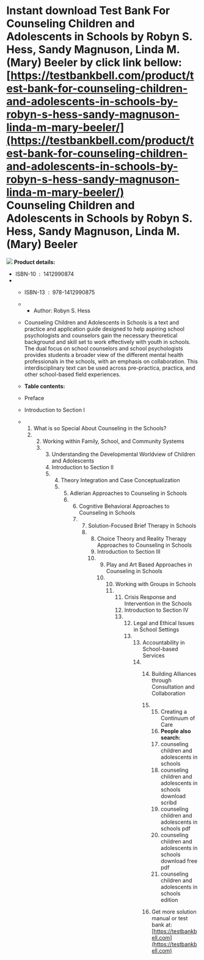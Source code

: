 Instant download **Test Bank For Counseling Children and Adolescents in Schools by Robyn S. Hess, Sandy Magnuson, Linda M. (Mary) Beeler** by click link bellow:  
[https://testbankbell.com/product/test-bank-for-counseling-children-and-adolescents-in-schools-by-robyn-s-hess-sandy-magnuson-linda-m-mary-beeler/](https://testbankbell.com/product/test-bank-for-counseling-children-and-adolescents-in-schools-by-robyn-s-hess-sandy-magnuson-linda-m-mary-beeler/)  
Counseling Children and Adolescents in Schools by Robyn S. Hess, Sandy Magnuson, Linda M. (Mary) Beeler
=======================================================================================================


![](https://testbankbell.com/wp-content/uploads/2023/05/index__74419.1413643329.1280.1280.jpg)
**Product details:**
* ISBN-10 ‏ : ‎ 1412990874
* * ISBN-13 ‏ : ‎ 978-1412990875
  * * Author: Robyn S. Hess
   
  * Counseling Children and Adolescents in Schools is a text and practice and application guide designed to help aspiring school psychologists and counselors gain the necessary theoretical background and skill set to work effectively with youth in schools. The dual focus on school counselors and school psychologists provides students a broader view of the different mental health professionals in the schools, with an emphasis on collaboration. This interdisciplinary text can be used across pre-practica, practica, and other school-based field experiences.
 
  * **Table contents:**
 
  * Preface
  * Introduction to Section I
  * 1. What is so Special About Counseling in the Schools?
    2. 2. Working within Family, School, and Community Systems
       3. 3. Understanding the Developmental Worldview of Children and Adolescents
          4. Introduction to Section II
          5. 4. Theory Integration and Case Conceptualization
             5. 5. Adlerian Approaches to Counseling in Schools
                6. 6. Cognitive Behavioral Approaches to Counseling in Schools
                   7. 7. Solution-Focused Brief Therapy in Schools
                      8. 8. Choice Theory and Reality Therapy Approaches to Counseling in Schools
                         9. Introduction to Section III
                         10. 9. Play and Art Based Approaches in Counseling in Schools
                             10. 10. Working with Groups in Schools
                                 11. 11. Crisis Response and Intervention in the Schools
                                     12. Introduction to Section IV
                                     13. 12. Legal and Ethical Issues in School Settings
                                         13. 13. Accountability in School-based Services
                                             14. 14. Building Alliances through Consultation and Collaboration
                                                 15. 15. Creating a Continuum of Care
                                                     16. **People also search:**
                                                     17. counseling children and adolescents in schools
                                                     18. counseling children and adolescents in schools download scribd
                                                     19. counseling children and adolescents in schools pdf
                                                     20. counseling children and adolescents in schools download free pdf
                                                     21. counseling children and adolescents in schools edition
                                                    
                                                 16.  Get more solution manual or test bank at: [https://testbankbell.com](https://testbankbell.com)
